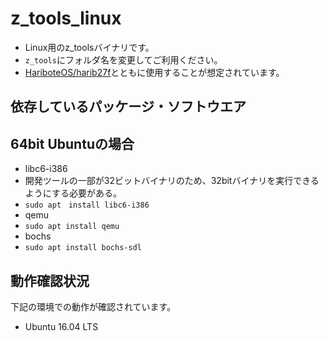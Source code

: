 # z_tools_linux
- Linux用のz_toolsバイナリです。
- `z_tools`にフォルダ名を変更してご利用ください。
- [HariboteOS/harib27f](https://github.com/HariboteOS/harib27f)とともに使用することが想定されています。


## 依存しているパッケージ・ソフトウエア

## 64bit Ubuntuの場合
- libc6-i386
 - 開発ツールの一部が32ビットバイナリのため、32bitバイナリを実行できるようにする必要がある。
 - `sudo apt　install libc6-i386`
- qemu
 - `sudo apt install qemu`
- bochs
 - `sudo apt install bochs-sdl`

## 動作確認状況
下記の環境での動作が確認されています。
- Ubuntu 16.04 LTS
